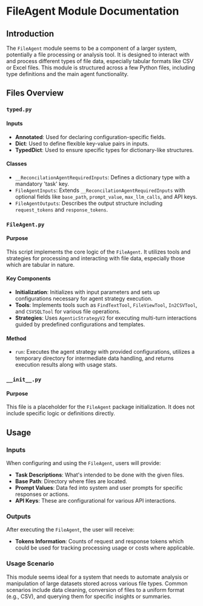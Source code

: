 # FileAgent Module Documentation

## Introduction
The `FileAgent` module seems to be a component of a larger system, potentially a file processing or analysis tool. It is designed to interact with and process different types of file data, especially tabular formats like CSV or Excel files. This module is structured across a few Python files, including type definitions and the main agent functionality.

## Files Overview

### `typed.py`

#### Inputs
- **Annotated**: Used for declaring configuration-specific fields.
- **Dict**: Used to define flexible key-value pairs in inputs.
- **TypedDict**: Used to ensure specific types for dictionary-like structures.

#### Classes
- `__ReconcilationAgentRequiredInputs`: Defines a dictionary type with a mandatory 'task' key.
- `FileAgentInputs`: Extends `__ReconcilationAgentRequiredInputs` with optional fields like `base_path`, `prompt_value`, `max_llm_calls`, and API keys.
- `FileAgentOutputs`: Describes the output structure including `request_tokens` and `response_tokens`.

### `FileAgent.py`

#### Purpose
This script implements the core logic of the `FileAgent`. It utilizes tools and strategies for processing and interacting with file data, especially those which are tabular in nature.

#### Key Components
- **Initialization**: Initializes with input parameters and sets up configurations necessary for agent strategy execution.
- **Tools**: Implements tools such as `FindTextTool`, `FileViewTool`, `In2CSVTool`, and `CSVSQLTool` for various file operations.
- **Strategies**: Uses `AgenticStrategyV2` for executing multi-turn interactions guided by predefined configurations and templates.

#### Method
- `run`: Executes the agent strategy with provided configurations, utilizes a temporary directory for intermediate data handling, and returns execution results along with usage stats.

### `__init__.py`

#### Purpose
This file is a placeholder for the `FileAgent` package initialization. It does not include specific logic or definitions directly.

## Usage

### Inputs
When configuring and using the `FileAgent`, users will provide:
- **Task Descriptions**: What's intended to be done with the given files.
- **Base Path**: Directory where files are located.
- **Prompt Values**: Data fed into system and user prompts for specific responses or actions.
- **API Keys**: These are configurational for various API interactions.
  
### Outputs
After executing the `FileAgent`, the user will receive:
- **Tokens Information**: Counts of request and response tokens which could be used for tracking processing usage or costs where applicable.
  
### Usage Scenario
This module seems ideal for a system that needs to automate analysis or manipulation of large datasets stored across various file types. Common scenarios include data cleaning, conversion of files to a uniform format (e.g., CSV), and querying them for specific insights or summaries.
